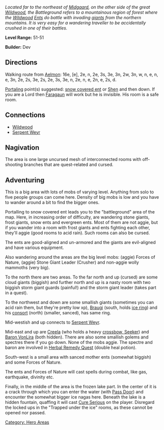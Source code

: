 *Located far to the northeast of
[Midgaard](:Category:_Midgaard "wikilink"), on the other side of the
great [Wildwood](:Category:_Wildwood "wikilink"), the Battleground
refers to a mountainous region of forest where the
[Wildwood](:Category:_Wildwood "wikilink") [Ents](Ents "wikilink") do
battle with invading [giants](Giants "wikilink") from the northern
mountains. It is very easy for a wandering traveller to be accidentally
crushed in one of their battles.*

**Level Range:** 51-51

**Builder:** Dev

## Directions

Walking route from [Aelmon](Aelmon "wikilink"): 16e, \[e\], 2e, n, 2e,
3s, 3e, 3n, 2w, 3n, w, n, e, n, e, 3n, 2e, 2s, 3e, 2s, 2e, 3s, 3e, n,
2e, n, e, 2n, e, 2s, d.

[Portaling](Portal "wikilink") point(s) suggested: [ snow covered
ent](Snow_Covered_Ent "wikilink") or [Shen](Shen "wikilink") and then
down. If you are a Lord then [Faragaun](Faragaun "wikilink") will work
but he is invisible. His room is a safe room.

## Connections

-   [Wildwood](:Category:Wildwood "wikilink")
-   [Serpent Weyr](:Category:Serpent_Weyr "wikilink")

## Nagivation

The area is one large uncursed mesh of interconnected rooms with
off-shooting branches that are quest-related and cursed.

## Adventuring

This is a big area with lots of mobs of varying level. Anything from
solo to five people groups can come here. Density of big mobs is low and
you have to wander around a bit to find the bigger ones.

Portalling to snow covered ent leads you to the "battleground" area of
the map. Here, in increasing order of difficulty, are wandering stone
giants, frost giants, snow ents and evergreen ents. Most of them are not
aggie, but if you wander into a room with frost giants and ents fighting
each other, they'll aggie (good rooms to acid rain). Such rooms can also
be cursed.

The ents are good-aligned and un-armored and the giants are evil-aligned
and have various equipment.

Also wandering around the areas are the big level mobs: (aggie) Forces
of Nature, (aggie) Stone Giant Leader (Crusher) and non-aggie wolly
mammoths (very big).

To the north there are two areas. To the far north and up (cursed) are
some cloud giants (biggish) and further north and up is a nasty room
with two biggish storm giant guards (painful!) and the storm giant
leader (takes part in a quest).

To the northwest and down are some smallish giants (sometimes you can
acid rain them, but they're pretty low xp), [Braugi](Braugi "wikilink")
(south, holds [ice ring](Ice_Ring "wikilink")) and his
[consort](Kroska "wikilink") (north) (smaller, sanced), has same ring.

Mid-westish and up connects to [Serpent
Weyr](:Category:_Serpent_Weyr "wikilink").

Mid-east and up are [Creela](Creela "wikilink") (who holds a heavy
[crossbow, Seeker](Crossbow,_"Seeker" "wikilink")) and [Baron
VonLira](Baron_VonLira "wikilink") (both hidden). There are also some
smallish golems and spectres there if you go down. None of the mobs
aggie. The spectre and baron are involved in [Herbal Remedy
Quest](Herbal_Remedy_Quest "wikilink") (double heal potion).

South-west is a small area with sanced mother ents (somewhat biggish)
and some Forces of Nature.

The ents and Forces of Nature will cast spells during combat, like gas,
earthquake, divinity etc.

Finally, in the middle of the area is the frozen lake part. In the
center of it is a crack through which you can enter the water (with
[Pass Door](Pass_Door "wikilink")) and encounter the somewhat bigger ice
nagas here. Beneath the lake is a hidden fountain, quaffing it will cast
[Cure Serious](Cure_Serious "wikilink") on the player. Disregard the
locked ups in the "Trapped under the ice" rooms, as these cannot be
opened nor passed.

[Category: Hero Areas](Category:_Hero_Areas "wikilink")
